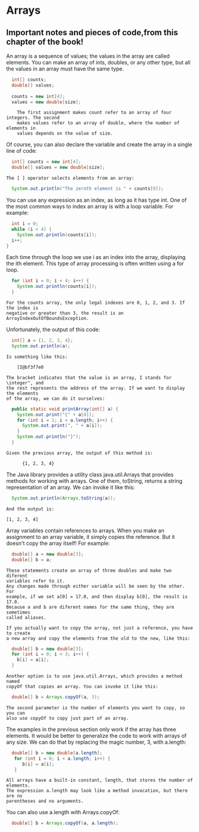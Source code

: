 # Arrays
## Important notes and pieces of code,from this chapter of the book!

An array is a sequence of values; the values in the array are called elements.
You can make an array of ints, doubles, or any other type, but all the values
in an array must have the same type.

```java
  int[] counts;
  double[] values;
  
  counts = new int[4];
  values = new double[size];
```
        The first assignment makes count refer to an array of four integers. The second
        makes values refer to an array of double, where the number of elements in
        values depends on the value of size.

Of course, you can also declare the variable and create the array in a single
line of code:

```java
  int[] counts = new int[4];
  double[] values = new double[size];
```

    The [ ] operator selects elements from an array:

```java
  System.out.println("The zeroth element is " + counts[0]);
```

You can use any expression as an index, as long as it has type int. One of the
most common ways to index an array is with a loop variable. For example:

```java
  int i = 0;
  while (i < 4) {
    System.out.println(counts[i]);
  i++;
}
```

Each time through the loop we use i as an index into the array, displaying the
ith element. This type of array processing is often written using a for loop.

```java
  for (int i = 0; i < 4; i++) {
    System.out.println(counts[i]);
  }
```
    For the counts array, the only legal indexes are 0, 1, 2, and 3. If the index is
    negative or greater than 3, the result is an ArrayIndexOutOfBoundsException.


Unfortunately, the output of this code:

```java
  int[] a = {1, 2, 3, 4};
  System.out.println(a);
```
    Is something like this:

        [I@bf3f7e0

    The bracket indicates that the value is an array, I stands for \integer", and
    the rest represents the address of the array. If we want to display the elements
    of the array, we can do it ourselves:

```java
  public static void printArray(int[] a) {
    System.out.print("{" + a[0]);
    for (int i = 1; i < a.length; i++) {
      System.out.print(", " + a[i]);
    }
    System.out.println("}");
  }
```

    Given the previous array, the output of this method is:

          {1, 2, 3, 4}

The Java library provides a utility class java.util.Arrays that provides
methods for working with arrays. One of them, toString, returns a string
representation of an array. We can invoke it like this:

```java
  System.out.println(Arrays.toString(a));
```

    And the output is:

    [1, 2, 3, 4]

Array variables contain references to arrays. When
you make an assignment to an array variable, it simply copies the reference.
But it doesn't copy the array itself! For example:

```java
  double[] a = new double[3];
  double[] b = a;
```

    These statements create an array of three doubles and make two diferent
    variables refer to it.
    Any changes made through either variable will be seen by the other. For
    example, if we set a[0] = 17.0, and then display b[0], the result is 17.0.
    Because a and b are diferent names for the same thing, they are sometimes
    called aliases.

    If you actually want to copy the array, not just a reference, you have to create
    a new array and copy the elements from the old to the new, like this:

```java
  double[] b = new double[3];
  for (int i = 0; i < 3; i++) {
    b[i] = a[i];
  }
```

    Another option is to use java.util.Arrays, which provides a method named
    copyOf that copies an array. You can invoke it like this:

```java
  double[] b = Arrays.copyOf(a, 3);
```
    The second parameter is the number of elements you want to copy, so you can
    also use copyOf to copy just part of an array.
    
The examples in the previous section only work if the array has three elements.
It would be better to generalize the code to work with arrays of any size. We
can do that by replacing the magic number, 3, with a.length:

```java
  double[] b = new double[a.length];
   for (int i = 0; i < a.length; i++) {
      b[i] = a[i];
   }
```
    All arrays have a built-in constant, length, that stores the number of elements.
    The expression a.length may look like a method invocation, but there are no
    parentheses and no arguments.
    
You can also use a.length with Arrays.copyOf:

```java
  double[] b = Arrays.copyOf(a, a.length);
```

